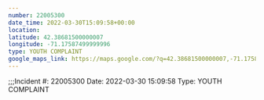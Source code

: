 ```yaml
---
number: 22005300
date_time: 2022-03-30T15:09:58+00:00
location: 
latitude: 42.38681500000007
longitude: -71.17587499999996
type: YOUTH COMPLAINT
google_maps_link: https://maps.google.com/?q=42.38681500000007,-71.17587499999996
---
```


;;;Incident #: 22005300   Date: 2022-03-30 15:09:58   Type: YOUTH COMPLAINT
